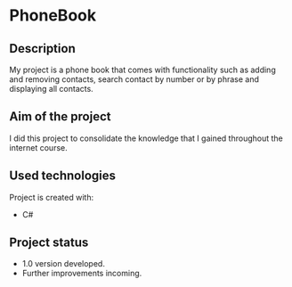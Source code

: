 # PhoneBook

## Description
My project is a phone book that comes with functionality such as adding and removing contacts, search contact by number or by phrase and displaying all contacts. 
## Aim of the project
I did this project to consolidate the knowledge that I gained throughout the internet course.

## Used technologies
Project is created with:
* C#
## Project status
* 1.0 version developed.
* Further improvements incoming.

